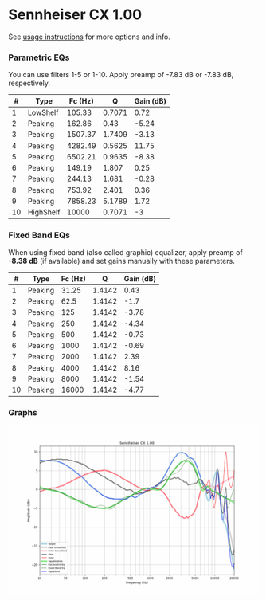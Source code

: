 # Sennheiser CX 1.00
See [usage instructions](https://github.com/jaakkopasanen/AutoEq#usage) for more options and info.

### Parametric EQs
You can use filters 1-5 or 1-10. Apply preamp of -7.83 dB or -7.83 dB, respectively.

|   # | Type      |   Fc (Hz) |      Q |   Gain (dB) |
|-----|-----------|-----------|--------|-------------|
|   1 | LowShelf  |    105.33 | 0.7071 |        0.72 |
|   2 | Peaking   |    162.86 | 0.43   |       -5.24 |
|   3 | Peaking   |   1507.37 | 1.7409 |       -3.13 |
|   4 | Peaking   |   4282.49 | 0.5625 |       11.75 |
|   5 | Peaking   |   6502.21 | 0.9635 |       -8.38 |
|   6 | Peaking   |    149.19 | 1.807  |        0.25 |
|   7 | Peaking   |    244.13 | 1.681  |       -0.28 |
|   8 | Peaking   |    753.92 | 2.401  |        0.36 |
|   9 | Peaking   |   7858.23 | 5.1789 |        1.72 |
|  10 | HighShelf |  10000    | 0.7071 |       -3    |

### Fixed Band EQs
When using fixed band (also called graphic) equalizer, apply preamp of **-8.38 dB** (if available) and set gains manually with these parameters.

|   # | Type    |   Fc (Hz) |      Q |   Gain (dB) |
|-----|---------|-----------|--------|-------------|
|   1 | Peaking |     31.25 | 1.4142 |        0.43 |
|   2 | Peaking |     62.5  | 1.4142 |       -1.7  |
|   3 | Peaking |    125    | 1.4142 |       -3.78 |
|   4 | Peaking |    250    | 1.4142 |       -4.34 |
|   5 | Peaking |    500    | 1.4142 |       -0.73 |
|   6 | Peaking |   1000    | 1.4142 |       -0.69 |
|   7 | Peaking |   2000    | 1.4142 |        2.39 |
|   8 | Peaking |   4000    | 1.4142 |        8.16 |
|   9 | Peaking |   8000    | 1.4142 |       -1.54 |
|  10 | Peaking |  16000    | 1.4142 |       -4.77 |

### Graphs
![](./Sennheiser%20CX%201.00.png)
